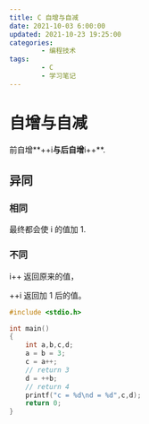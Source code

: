 ```yaml
---
title: C 自增与自减
date: 2021-10-03 6:00:00
updated: 2021-10-23 19:25:00
categories:
        - 编程技术
tags:
        - C
        - 学习笔记
---
```


# 自增与自减

前自增**++i**与后自增**i++**.

## 异同

### 相同

最终都会使 i 的值加 1.

### 不同

i++ 返回原来的值，

++i 返回加 1 后的值。

```c
#include <stdio.h>

int main()
{
    int a,b,c,d;
    a = b = 3;
    c = a++;
    // return 3
    d = ++b;
    // return 4
    printf("c = %d\nd = %d",c,d);
    return 0;
}
```
